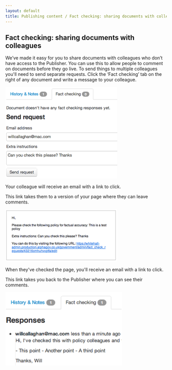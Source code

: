 ```yaml
---
layout: default
title: Publishing content / Fact checking: sharing documents with colleagues
---
```


## Fact checking: sharing documents with colleagues

We’ve made it easy for you to share documents with colleagues who don’t have access to the Publisher. You can use this to allow people to comment on documents before they go live. To send things to multiple colleagues you'll need to send separate requests.
Click the ‘Fact checking’ tab on the right of any document and write a message to your colleague.

![Fact checking 1](fact-checking-1.png)

Your colleague will receive an email with a link to click.

This link takes them to a version of your page where they can leave comments.
	
![Fact checking 2](fact-checking-2.png)
	
When they've checked the page, you'll receive an email with a link to click. 
	
This link takes you back to the Publisher where you can see their comments.

![Fact checking 3](fact-checking-3.png)
